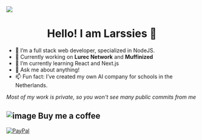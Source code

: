 <a href="/" align="center">
  <img src="[https://r2.interrupted.me/uploads/ZZCboh7E.png](https://github.com/user-attachments/assets/72700f75-0418-4909-bde4-20da90309a3a)" 
    align="center"
    >
<a/>

<h1 align='center'>Hello! I am Larssies 👋</h1>

-   🌱 I’m a full stack web developer, specialized in NodeJS.
-   🔭 Currently working on **Lurec Network** and **Muffinized**
-   🧠 I’m currently learning React and Next.js
-   💬 Ask me about anything!
-   📫 Fun fact: I’ve created my own AI company for schools in the Netherlands.

_Most of my work is private, so you won't see many public commits from me_

  ## ![image](https://github.com/user-attachments/assets/e2181c91-5bf9-419f-8718-16f39eae5d2a) Buy me a coffee
  [![PayPal](https://img.shields.io/badge/PayPal-00457C?style=for-the-badge&logo=paypal&logoColor=white)](https://paypal.me/Larssies) 
